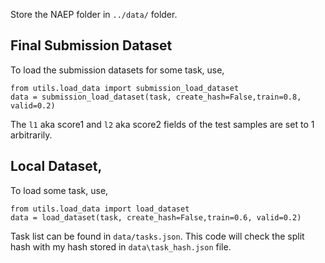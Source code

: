 Store the NAEP folder in `../data/` folder.

## Final Submission Dataset
To load the submission datasets for some task, use,
```
from utils.load_data import submission_load_dataset
data = submission_load_dataset(task, create_hash=False,train=0.8, valid=0.2)
```
The `l1` aka score1 and `l2` aka score2 fields of the test samples are set to 1 arbitrarily. 

## Local Dataset,
To load some task, use,
```
from utils.load_data import load_dataset
data = load_dataset(task, create_hash=False,train=0.6, valid=0.2)
```
Task list can be found in `data/tasks.json`. This code will check the split hash with my hash stored in `data\task_hash.json` file. 
